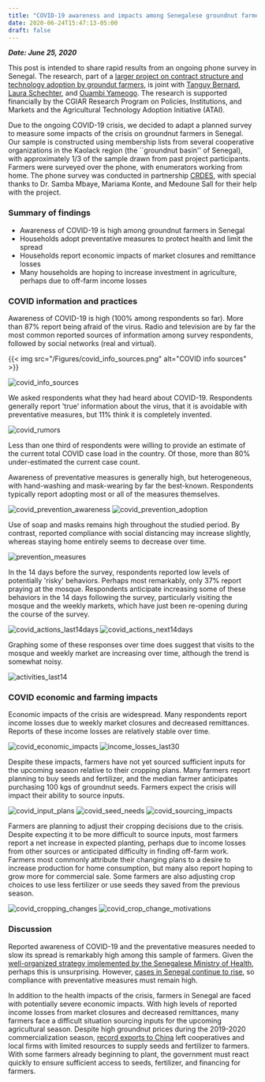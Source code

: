 ```yaml
---
title: "COVID-19 awareness and impacts among Senegalese groundnut farmers"
date: 2020-06-24T15:47:13-05:00
draft: false
---
```


***Date: June 25, 2020***

This post is intended to share rapid results from an ongoing phone survey in
Senegal. The research, part of a [larger project on contract structure and technology adoption by groundut farmers](https://www.atai-research.org/project/credit-uncertainty-and-monitoring-for-technology-adoption-the-case-of-aflasafe-in-senegal/), is joint with [Tanguy Bernard](https://sites.google.com/view/tanguybernard/home), [Laura Schechter](https://www.aae.wisc.edu/lschechter/), and [Ouambi Yameogo](https://www.iita.org/iita-staff/yameogo-ouambi/). The research is supported financially by the CGIAR Research Program on Policies, Institutions, and Markets and the Agricultural Technology Adoption Initiative (ATAI).

Due to the ongoing COVID-19 crisis, we decided to adapt a planned survey to measure
some impacts of the crisis on groundnut farmers in Senegal. Our sample is constructed
using membership lists from several cooperative organizations in the Kaolack region (the ``groundnut basin'' of Senegal),
with approximately 1/3 of the sample drawn from past project participants.
Farmers were surveyed over the phone, with enumerators working from home. The
phone survey was conducted in partnership [CRDES](http://crdes.sn/), with special
thanks to Dr. Samba Mbaye, Mariama Konte, and Medoune Sall for their help with the project.

### Summary of findings

- Awareness of COVID-19 is high among groundnut farmers in Senegal
- Households adopt preventative measures to protect health and limit the spread
- Households report economic impacts of market closures and remittance losses
- Many households are hoping to increase investment in agriculture, perhaps due to off-farm income losses

### COVID information and practices

Awareness of COVID-19 is high (100% among respondents so far). More than 87% report being afraid of the virus.
Radio and television are by far the most common reported sources of information among survey respondents, followed
by social networks (real and virtual).


{{< img src="/Figures/covid_info_sources.png" alt="COVID info sources" >}}

![covid_info_sources](/Figures/covid_info_sources.png)

We asked respondents what they had heard about COVID-19. 
Respondents generally report 'true' information about the virus, that it is avoidable with preventative measures, 
but 11% think it is completely invented. 

![covid_rumors](/Figures/covid_rumors.png)

Less than one third of respondents were willing to provide an estimate of the current total COVID case load in the country.
Of those, more than 80% under-estimated the current case count. 

Awareness of preventative measures is generally high, but heterogeneous,
with hand-washing and mask-wearing by far the best-known. Respondents typically report adopting most or all of the measures themselves.

![covid_prevention_awareness](/Figures/covid_prevention_awareness.png)
![covid_prevention_adoption](/Figures/covid_prevention_adoption.png)

Use of soap and masks remains high throughout the studied period. By contrast, reported compliance with social distancing
may increase slightly, whereas staying home entirely seems to decrease over time.

![prevention_measures](/Figures/prevention_measures.png)

In the 14 days before the survey, respondents reported low levels of potentially 'risky' behaviors. Perhaps most remarkably,
only 37% report praying at the mosque. Respondents anticipate increasing some of these behaviors in the 14 days following the survey,
particularly visiting the mosque and the weekly markets, which have just been re-opening during the course of the survey.

![covid_actions_last14days](/Figures/covid_actions_last14days.png)
![covid_actions_next14days](/Figures/covid_actions_next14days.png)

Graphing some of these responses over time does suggest that visits to the mosque and weekly market are increasing over time, although
the trend is somewhat noisy. 

![activities_last14](/Figures/activities_last14.png)

### COVID economic and farming impacts

Economic impacts of the crisis are widespread. Many respondents report income losses due to weekly market closures and decreased remittances.
Reports of these income losses are relatively stable over time. 

![covid_economic_impacts](/Figures/covid_economic_impacts.png)
![income_losses_last30](/Figures/income_losses_last30.png)


Despite these impacts, farmers have not yet sourced sufficient inputs for the upcoming season relative to their cropping plans. Many farmers report planning
to buy seeds and fertilizer, and the median farmer anticipates purchasing 100 kgs of groundnut seeds. Farmers expect the crisis will impact their ability to source inputs.

![covid_input_plans](/Figures/covid_input_plans.png)
![covid_seed_needs](/Figures/covid_seed_needs.png)
![covid_sourcing_impacts](/Figures/covid_sourcing_impacts.png)

Farmers are planning to adjust their cropping decisions due to the crisis. Despite expecting it to be more difficult to source inputs, 
most farmers report a net increase in expected planting,
perhaps due to income losses from other sources or anticipated difficulty in finding off-farm work. Farmers most commonly attribute their changing
plans to a desire to increase production for home consumption, but many also report hoping to grow more for commercial sale. Some farmers
are also adjusting crop choices to use less fertilizer or use seeds they saved from the previous season.

![covid_cropping_changes](/Figures/covid_cropping_changes.png)
![covid_crop_change_motivations](/Figures/covid_crop_change_motivations.png)

### Discussion

Reported awareness of COVID-19 and the preventative measures needed to slow its spread is remarkably high among this sample of farmers.
Given the [well-organized strategy implemented by the Senegalese Ministry of Health](https://www.npr.org/sections/goatsandsoda/2020/05/17/856016429/senegal-pledges-a-bed-for-every-coronavirus-patient-and-their-contacts-too), perhaps this is unsurprising. However, 
[cases in Senegal continue to rise](https://cartosantesen.maps.arcgis.com/apps/opsdashboard/index.html#/260c7842a77a48c191bf51c8b0a1d3f6),
so compliance with preventative measures must remain high.

In addition to the health impacts of the crisis, farmers in Senegal are faced with potentially severe economic impacts. With high levels of reported
income losses from market closures and decreased remittances, many farmers face a difficult situation sourcing inputs for the upcoming agricultural season.
Despite high groundnut prices during the 2019-2020 commercialization season, [record exports to China](https://www.lemonde.fr/afrique/article/2020/02/20/au-senegal-les-chinois-accuses-de-rafler-la-production-de-cacahuetes_6030195_3212.html) left cooperatives and local firms with limited 
resources to supply seeds and fertilizer to farmers. 
With some farmers already beginning to plant, the government must react quickly to ensure sufficient access to seeds, fertilizer,
and financing for farmers. 